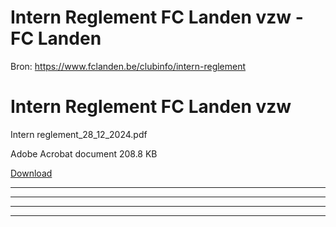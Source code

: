 # Intern Reglement FC Landen vzw - FC Landen

Bron: https://www.fclanden.be/clubinfo/intern-reglement

# Intern Reglement FC Landen vzw

Intern reglement\_28\_12\_2024.pdf

Adobe Acrobat document
208.8 KB

[Download](assets/documents/Intern+reglement_28_12_2024.pdf)

---



---

---

---




